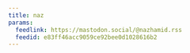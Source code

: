 ```yaml
---
title: naz
params:
  feedlink: https://mastodon.social/@nazhamid.rss
  feedid: e83ff46acc9059ce92bee0d1028616b2
---
```

